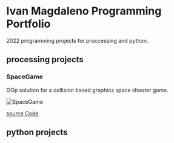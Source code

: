# Ivan Magdaleno Programming Portfolio

2022 programming projects for proccessing and python.

## processing projects 

### SpaceGame
OOp solution for a collision based graphics space shooter game.

![SpaceGame]()

[source Code]()

## python projects 
